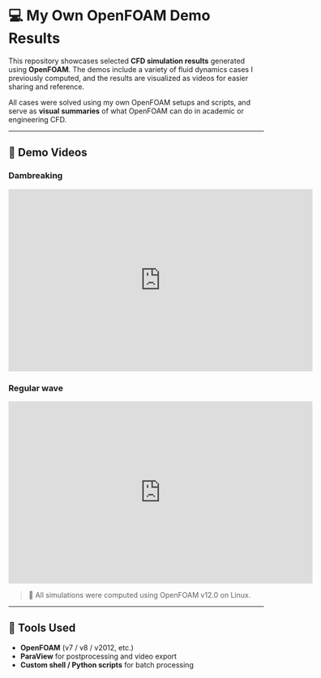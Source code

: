# 💻 My Own OpenFOAM Demo Results

This repository showcases selected **CFD simulation results** generated using **OpenFOAM**. The demos include a variety of fluid dynamics cases I previously computed, and the results are visualized as videos for easier sharing and reference.

All cases were solved using my own OpenFOAM setups and scripts, and serve as **visual summaries** of what OpenFOAM can do in academic or engineering CFD.

---

## 🎥 Demo Videos



### Dambreaking

<!-- Example:
<iframe 
width="600" height="360" 
src="https://www.youtube.com/embed/VIDEO_ID" 
frameborder="0" 
allow="accelerometer; autoplay; clipboard-write; encrypted-media; gyroscope; picture-in-picture" 
allowfullscreen>
</iframe> -->

<iframe 
width="600" height="360" 
src="https://www.youtube.com/embed/6vGnFBioc6A" 
frameborder="0" 
allow="accelerometer; autoplay; clipboard-write; encrypted-media; gyroscope; picture-in-picture" 
allowfullscreen>
</iframe>



### Regular wave

<iframe 
width="600" height="360" 
src="https://www.youtube.com/embed/C24xO0hJZsg" 
frameborder="0" 
allow="accelerometer; autoplay; clipboard-write; encrypted-media; gyroscope; picture-in-picture" 
allowfullscreen>
</iframe>

> 🔧 All simulations were computed using OpenFOAM v12.0 on Linux.

---

## 🧰 Tools Used

- **OpenFOAM** (v7 / v8 / v2012, etc.)
- **ParaView** for postprocessing and video export
- **Custom shell / Python scripts** for batch processing
